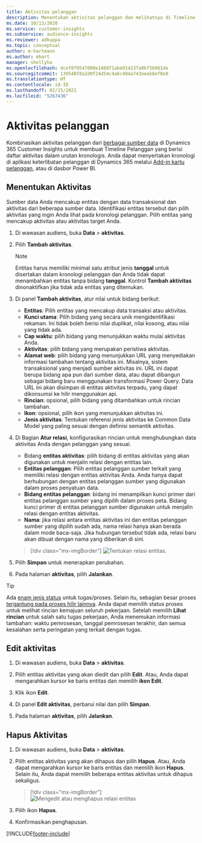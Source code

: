```yaml
---
title: Aktivitas pelanggan
description: Menentukan aktivitas pelanggan dan melihatnya di Timeline pelanggan.
ms.date: 10/13/2020
ms.service: customer-insights
ms.subservice: audience-insights
ms.reviewer: adkuppa
ms.topic: conceptual
author: m-hartmann
ms.author: mhart
manager: shellyha
ms.openlocfilehash: dcef8f0547009e1488f1abe91423fa0bf5b061de
ms.sourcegitcommit: 139548f8a2d0f24d54c4a6c404a743eeeb8ef8e0
ms.translationtype: HT
ms.contentlocale: id-ID
ms.lasthandoff: 02/15/2021
ms.locfileid: "5267436"
---
```

# <a name="customer-activities"></a>Aktivitas pelanggan

Kombinasikan aktivitas pelanggan dari [berbagai sumber data](data-sources.md) di Dynamics 365 Customer Insights untuk membuat Timeline Pelanggan yang berisi daftar aktivitas dalam urutan kronologis. Anda dapat menyertakan kronologi di aplikasi keterlibatan pelanggan di Dynamics 365 melalui [Add-in kartu pelanggan](customer-card-add-in.md), atau di dasbor Power BI.

## <a name="define-an-activity"></a>Menentukan Aktivitas

Sumber data Anda mencakup entitas dengan data transaksional dan aktivitas dari beberapa sumber data. Identifikasi entitas tersebut dan pilih aktivitas yang ingin Anda lihat pada kronologi pelanggan. Pilih entitas yang mencakup aktivitas atau aktivitas target Anda.

1. Di wawasan audiens, buka **Data** > **aktivitas**.

1. Pilih **Tambah aktivitas**.

   > [!NOTE]
   > Entitas harus memiliki minimal satu atribut jenis **tanggal** untuk disertakan dalam kronologi pelanggan dan Anda tidak dapat menambahkan entitas tanpa bidang **tanggal**. Kontrol **Tambah aktivitas** dinonaktifkan jika tidak ada entitas yang ditemukan.

1. Di panel **Tambah aktivitas**, atur nilai untuk bidang berikut:

   - **Entitas**: Pilih entitas yang mencakup data transaksi atau aktivitas.
   - **Kunci utama**: Pilih bidang yang secara unik mengidentifikasi rekaman. Ini tidak boleh berisi nilai duplikat, nilai kosong, atau nilai yang tidak ada.
   - **Cap waktu**: pilih bidang yang menunjukkan waktu mulai aktivitas Anda.
   - **Aktivitas**: pilih bidang yang merupakan peristiwa aktivitas.
   - **Alamat web**: pilih bidang yang menunjukkan URL yang menyediakan informasi tambahan tentang aktivitas ini. Misalnya, sistem transaksional yang menjadi sumber aktivitas ini. URL ini dapat berupa bidang apa pun dari sumber data, atau dapat dibangun sebagai bidang baru menggunakan transformasi Power Query. Data URL ini akan disimpan di entitas aktivitas terpadu, yang dapat dikonsumsi ke hilir menggunakan api.
   - **Rincian**: opsional, pilih bidang yang ditambahkan untuk rincian tambahan.
   - **Ikon**: opsional, pilih ikon yang menunjukkan aktivitas ini.
   - **Jenis aktivitas**: Tentukan referensi jenis aktivitas ke Common Data Model yang paling sesuai dengan definisi semantik aktivitas.

1. Di Bagian **Atur relasi**, konfigurasikan rincian untuk menghubungkan data aktivitas Anda dengan pelanggan yang sesuai.

    - Bidang **entitas aktivitas**: pilih bidang di entitas aktivitas yang akan digunakan untuk menjalin relasi dengan entitas lain.
    - **Entitas pelanggan**: Pilih entitas pelanggan sumber terkait yang memiliki relasi dengan entitas aktivitas Anda. Anda hanya dapat berhubungan dengan entitas pelanggan sumber yang digunakan dalam proses penyatuan data.
    - **Bidang entitas pelanggan**: bidang ini menampilkan kunci primer dari entitas pelanggan sumber yang dipilih dalam proses peta. Bidang kunci primer di entitas pelanggan sumber digunakan untuk menjalin relasi dengan entitas aktivitas.
    - **Nama**: jika relasi antara entitas aktivitas ini dan entitas pelanggan sumber yang dipilih sudah ada, nama relasi hanya akan berada dalam mode baca-saja. Jika hubungan tersebut tidak ada, relasi baru akan dibuat dengan nama yang diberikan di sini.
   
   > [!div class="mx-imgBorder"]
   > ![Tentukan relasi entitas](media/activities-entities-define.png "Tentukan relasi entitas.").

1. Pilih **Simpan** untuk menerapkan perubahan.

1. Pada halaman **aktivitas**, pilih **Jalankan**.

> [!TIP]
> Ada [enam jenis status](system.md#status-types) untuk tugas/proses. Selain itu, sebagian besar proses [tergantung pada proses hilir lainnya](system.md#refresh-policies). Anda dapat memilih status proses untuk melihat rincian kemajuan seluruh pekerjaan. Setelah memilih **Lihat rincian** untuk salah satu tugas pekerjaan, Anda menemukan informasi tambahan: waktu pemrosesan, tanggal pemrosesan terakhir, dan semua kesalahan serta peringatan yang terkait dengan tugas.

## <a name="edit-an-activity"></a>Edit aktivitas

1. Di wawasan audiens, buka **Data** > **aktivitas**.

2. Pilih entitas aktivitas yang akan diedit dan pilih **Edit**. Atau, Anda dapat mengarahkan kursor ke baris entitas dan memilih **ikon Edit**.

3. Klik ikon **Edit**.

4. Di panel **Edit aktivitas**, perbarui nilai dan pilih **Simpan**.

5. Pada halaman **aktivitas**, pilih **Jalankan**.

## <a name="delete-an-activity"></a>Hapus Aktivitas

1. Di wawasan audiens, buka **Data** > **aktivitas**.

2. Pilih entitas aktivitas yang akan dihapus dan pilih **Hapus**. Atau, Anda dapat mengarahkan kursor ke baris entitas dan memilih ikon **Hapus**. Selain itu, Anda dapat memilih beberapa entitas aktivitas untuk dihapus sekaligus.
   > [!div class="mx-imgBorder"]
   > ![Mengedit atau menghapus relasi entitas](media/activities-entities-edit-delete.png "Mengedit atau menghapus relasi entitas")

3. Pilih ikon **Hapus**.

4. Konfirmasikan penghapusan.


[!INCLUDE[footer-include](../includes/footer-banner.md)]